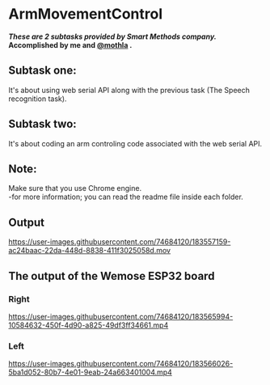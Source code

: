 # ArmMovementControl
***These are 2 subtasks provided by Smart Methods company.*** 
**Accomplished by me and [@mothla](https://github.com/mothla) .**
## Subtask one:
It's about using web serial API along with the previous task (The Speech recognition task).

## Subtask two:
It's about coding an arm controling code associated with the web serial API.

## Note:
Make sure that you use Chrome engine.<br>
-for more information; you can read the readme file inside each folder.
## Output


https://user-images.githubusercontent.com/74684120/183557159-ac24baac-22da-448d-8838-411f3025058d.mov

## The output of the Wemose ESP32 board
### Right
https://user-images.githubusercontent.com/74684120/183565994-10584632-450f-4d90-a825-49df3ff34661.mp4

### Left
https://user-images.githubusercontent.com/74684120/183566026-5ba1d052-80b7-4e01-9eab-24a663401004.mp4


